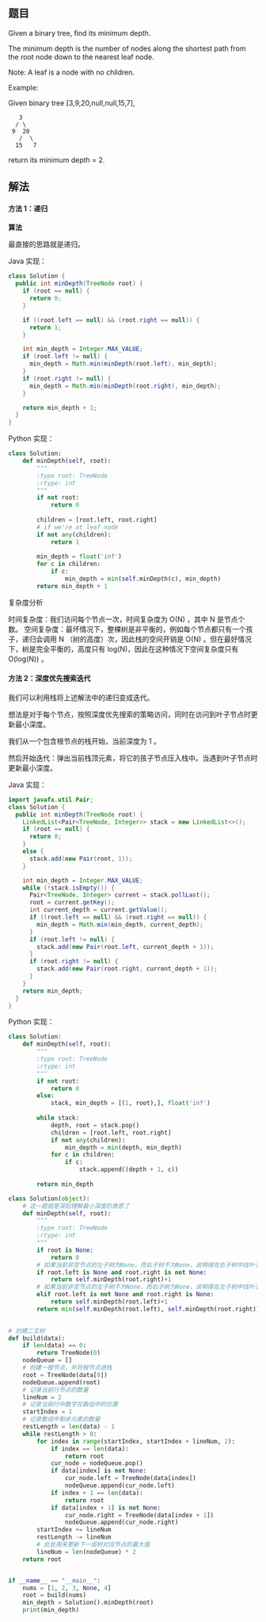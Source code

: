 ## 题目

Given a binary tree, find its minimum depth.

The minimum depth is the number of nodes along the shortest path from the root node down to the nearest leaf node.

Note: A leaf is a node with no children.

Example:

Given binary tree [3,9,20,null,null,15,7],

       3
      / \
     9  20
       /  \
      15   7

return its minimum depth = 2.



## 解法

#### 方法 1：递归

**算法**

最直接的思路就是递归。

Java 实现：

```java
class Solution {
  public int minDepth(TreeNode root) {
    if (root == null) {
      return 0;
    }

    if ((root.left == null) && (root.right == null)) {
      return 1;
    }

    int min_depth = Integer.MAX_VALUE;
    if (root.left != null) {
      min_depth = Math.min(minDepth(root.left), min_depth);
    }
    if (root.right != null) {
      min_depth = Math.min(minDepth(root.right), min_depth);
    }

    return min_depth + 1;
  }
}
```

Python 实现：

```python
class Solution:
    def minDepth(self, root):
        """
        :type root: TreeNode
        :rtype: int
        """
        if not root: 
            return 0 
        
        children = [root.left, root.right]
        # if we're at leaf node
        if not any(children):
            return 1
        
        min_depth = float('inf')
        for c in children:
            if c:
                min_depth = min(self.minDepth(c), min_depth)
        return min_depth + 1 
```

复杂度分析

时间复杂度：我们访问每个节点一次，时间复杂度为 O(N) ，其中 N 是节点个数。
空间复杂度：最坏情况下，整棵树是非平衡的，例如每个节点都只有一个孩子，递归会调用 N （树的高度）次，因此栈的空间开销是 O(N) 。但在最好情况下，树是完全平衡的，高度只有 log(N)，因此在这种情况下空间复杂度只有 O(log(N)) 。



#### 方法 2：深度优先搜索迭代

我们可以利用栈将上述解法中的递归变成迭代。

想法是对于每个节点，按照深度优先搜索的策略访问，同时在访问到叶子节点时更新最小深度。

我们从一个包含根节点的栈开始，当前深度为 1 。

然后开始迭代：弹出当前栈顶元素，将它的孩子节点压入栈中。当遇到叶子节点时更新最小深度。

Java 实现：

```java
import javafx.util.Pair;
class Solution {
  public int minDepth(TreeNode root) {
    LinkedList<Pair<TreeNode, Integer>> stack = new LinkedList<>();
    if (root == null) {
      return 0;
    }
    else {
      stack.add(new Pair(root, 1));
    }

    int min_depth = Integer.MAX_VALUE;
    while (!stack.isEmpty()) {
      Pair<TreeNode, Integer> current = stack.pollLast();
      root = current.getKey();
      int current_depth = current.getValue();
      if ((root.left == null) && (root.right == null)) {
        min_depth = Math.min(min_depth, current_depth);
      }
      if (root.left != null) {
        stack.add(new Pair(root.left, current_depth + 1));
      }
      if (root.right != null) {
        stack.add(new Pair(root.right, current_depth + 1));
      }
    }
    return min_depth;
  }
}
```

Python 实现：

```python
class Solution:
    def minDepth(self, root):
        """
        :type root: TreeNode
        :rtype: int
        """
        if not root:
            return 0
        else:
            stack, min_depth = [(1, root),], float('inf')
        
        while stack:
            depth, root = stack.pop()
            children = [root.left, root.right]
            if not any(children):
                min_depth = min(depth, min_depth)
            for c in children:
                if c:
                    stack.append((depth + 1, c))
        
        return min_depth 
```







```python
class Solution(object):
    # 这一题就是深刻理解最小深度的意思了
    def minDepth(self, root):
        """
        :type root: TreeNode
        :rtype: int
        """
        if root is None:
            return 0
        # 如果当前非空节点的左子树为None，而右子树不为None，说明得在右子树中找叶子结点
        if root.left is None and root.right is not None:
            return self.minDepth(root.right)+1
        # 如果当前非空节点的左子树不为None，而右子树为None，说明得在左子树中找叶子结点
        elif root.left is not None and root.right is None:
            return self.minDepth(root.left)+1
        return min(self.minDepth(root.left), self.minDepth(root.right))+1
        

# 创建二叉树
def build(data):
    if len(data) == 0:
        return TreeNode(0)
    nodeQueue = []
    # 创建一根节点，并将根节点进栈
    root = TreeNode(data[0])
    nodeQueue.append(root)
    # 记录当前行节点的数量
    lineNum = 2
    # 记录当前行中数字在数组中的位置
    startIndex = 1
    # 记录数组中剩余元素的数量
    restLength = len(data) - 1
    while restLength > 0:
        for index in range(startIndex, startIndex + lineNum, 2):
            if index == len(data):
                return root
            cur_node = nodeQueue.pop()
            if data[index] is not None:
                cur_node.left = TreeNode(data[index])
                nodeQueue.append(cur_node.left)
            if index + 1 == len(data):
                return root
            if data[index + 1] is not None:
                cur_node.right = TreeNode(data[index + 1])
                nodeQueue.append(cur_node.right)
        startIndex += lineNum
        restLength -= lineNum
        # 此处用来更新下一层树对应节点的最大值
        lineNum = len(nodeQueue) * 2
    return root


if __name__ == "__main__":
    nums = [1, 2, 3, None, 4]
    root = build(nums)
    min_depth = Solution().minDepth(root)
    print(min_depth)
```








